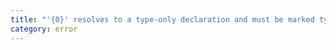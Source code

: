 ```yaml
---
title: "'{0}' resolves to a type-only declaration and must be marked type-only in this file before re-exporting when '{1}' is enabled. Consider using 'export type { {0} as default }'."
category: error
---
```

